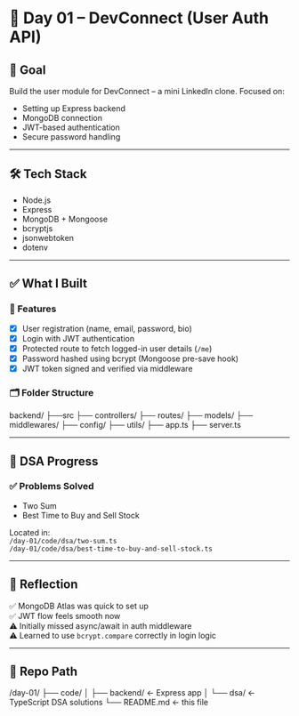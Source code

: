 # 🚀 Day 01 – DevConnect (User Auth API)

## 📌 Goal
Build the user module for DevConnect – a mini LinkedIn clone. Focused on:
- Setting up Express backend
- MongoDB connection
- JWT-based authentication
- Secure password handling

---

## 🛠 Tech Stack
- Node.js
- Express
- MongoDB + Mongoose
- bcryptjs
- jsonwebtoken
- dotenv

---

## ✅ What I Built

### 🧩 Features
- [x] User registration (name, email, password, bio)
- [x] Login with JWT authentication
- [x] Protected route to fetch logged-in user details (`/me`)
- [x] Password hashed using bcrypt (Mongoose pre-save hook)
- [x] JWT token signed and verified via middleware

### 🗂 Folder Structure
backend/
├──src
    ├── controllers/
    ├── routes/
    ├── models/
    ├── middlewares/
    ├── config/
    ├── utils/
    ├── app.ts
    ├── server.ts


---

## 🧠 DSA Progress

### ✅ Problems Solved
- Two Sum
- Best Time to Buy and Sell Stock

Located in:  
`/day-01/code/dsa/two-sum.ts`  
`/day-01/code/dsa/best-time-to-buy-and-sell-stock.ts`

---

## 🤯 Reflection

✅ MongoDB Atlas was quick to set up  
✅ JWT flow feels smooth now  
⚠️ Initially missed async/await in auth middleware  
⚠️ Learned to use `bcrypt.compare` correctly in login logic

---

## 📁 Repo Path
/day-01/
├── code/
│ ├── backend/ ← Express app
│ └── dsa/ ← TypeScript DSA solutions
└── README.md ← this file